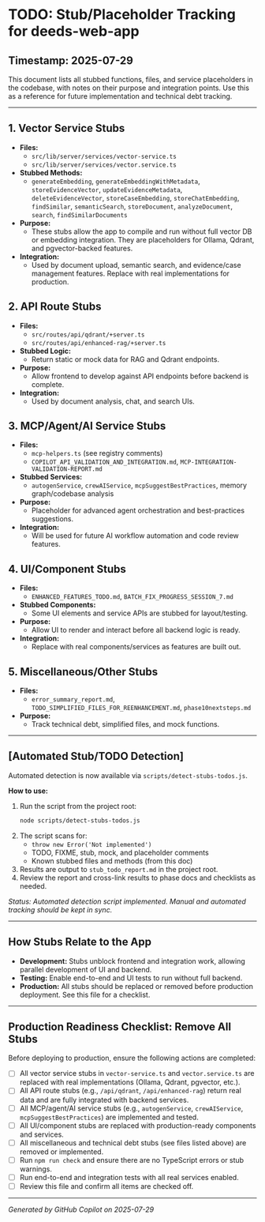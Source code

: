 # TODO: Stub/Placeholder Tracking for deeds-web-app

## Timestamp: 2025-07-29

This document lists all stubbed functions, files, and service placeholders in the codebase, with notes on their purpose and integration points. Use this as a reference for future implementation and technical debt tracking.

---

## 1. Vector Service Stubs

- **Files:**
  - `src/lib/server/services/vector-service.ts`
  - `src/lib/server/services/vector.service.ts`
- **Stubbed Methods:**
  - `generateEmbedding`, `generateEmbeddingWithMetadata`, `storeEvidenceVector`, `updateEvidenceMetadata`, `deleteEvidenceVector`, `storeCaseEmbedding`, `storeChatEmbedding`, `findSimilar`, `semanticSearch`, `storeDocument`, `analyzeDocument`, `search`, `findSimilarDocuments`
- **Purpose:**
  - These stubs allow the app to compile and run without full vector DB or embedding integration. They are placeholders for Ollama, Qdrant, and pgvector-backed features.
- **Integration:**
  - Used by document upload, semantic search, and evidence/case management features. Replace with real implementations for production.

## 2. API Route Stubs

- **Files:**
  - `src/routes/api/qdrant/+server.ts`
  - `src/routes/api/enhanced-rag/+server.ts`
- **Stubbed Logic:**
  - Return static or mock data for RAG and Qdrant endpoints.
- **Purpose:**
  - Allow frontend to develop against API endpoints before backend is complete.
- **Integration:**
  - Used by document analysis, chat, and search UIs.

## 3. MCP/Agent/AI Service Stubs

- **Files:**
  - `mcp-helpers.ts` (see registry comments)
  - `COPILOT_API_VALIDATION_AND_INTEGRATION.md`, `MCP-INTEGRATION-VALIDATION-REPORT.md`
- **Stubbed Services:**
  - `autogenService`, `crewAIService`, `mcpSuggestBestPractices`, memory graph/codebase analysis
- **Purpose:**
  - Placeholder for advanced agent orchestration and best-practices suggestions.
- **Integration:**
  - Will be used for future AI workflow automation and code review features.

## 4. UI/Component Stubs

- **Files:**
  - `ENHANCED_FEATURES_TODO.md`, `BATCH_FIX_PROGRESS_SESSION_7.md`
- **Stubbed Components:**
  - Some UI elements and service APIs are stubbed for layout/testing.
- **Purpose:**
  - Allow UI to render and interact before all backend logic is ready.
- **Integration:**
  - Replace with real components/services as features are built out.

## 5. Miscellaneous/Other Stubs

- **Files:**
  - `error_summary_report.md`, `TODO_SIMPLIFIED_FILES_FOR_REENHANCEMENT.md`, `phase10nextsteps.md`
- **Purpose:**
  - Track technical debt, simplified files, and mock functions.

---

## [Automated Stub/TODO Detection]

Automated detection is now available via `scripts/detect-stubs-todos.js`.

**How to use:**

1. Run the script from the project root:
   ```sh
   node scripts/detect-stubs-todos.js
   ```
2. The script scans for:
   - `throw new Error('Not implemented')`
   - TODO, FIXME, stub, mock, and placeholder comments
   - Known stubbed files and methods (from this doc)
3. Results are output to `stub_todo_report.md` in the project root.
4. Review the report and cross-link results to phase docs and checklists as needed.

_Status: Automated detection script implemented. Manual and automated tracking should be kept in sync._

---

## How Stubs Relate to the App

- **Development:** Stubs unblock frontend and integration work, allowing parallel development of UI and backend.
- **Testing:** Enable end-to-end and UI tests to run without full backend.
- **Production:** All stubs should be replaced or removed before production deployment. See this file for a checklist.

---

## Production Readiness Checklist: Remove All Stubs

Before deploying to production, ensure the following actions are completed:

- [ ] All vector service stubs in `vector-service.ts` and `vector.service.ts` are replaced with real implementations (Ollama, Qdrant, pgvector, etc.).
- [ ] All API route stubs (e.g., `/api/qdrant`, `/api/enhanced-rag`) return real data and are fully integrated with backend services.
- [ ] All MCP/agent/AI service stubs (e.g., `autogenService`, `crewAIService`, `mcpSuggestBestPractices`) are implemented and tested.
- [ ] All UI/component stubs are replaced with production-ready components and services.
- [ ] All miscellaneous and technical debt stubs (see files listed above) are removed or implemented.
- [ ] Run `npm run check` and ensure there are no TypeScript errors or stub warnings.
- [ ] Run end-to-end and integration tests with all real services enabled.
- [ ] Review this file and confirm all items are checked off.

---

_Generated by GitHub Copilot on 2025-07-29_

